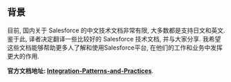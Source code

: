 
## 背景

目前, 国内关于 Salesforce 的中文技术文档非常有限, 大多数都是支持日文和英文. 鉴于此, 译者决定翻译一些比较好的 Salesforce 技术文档, 并与大家分享. 我希望这些文档能够帮助更多人了解和使用Salesforce平台, 在他们的工作和业务中发挥更大的作用.

 **官方文档地址: [Integration-Patterns-and-Practices](https://developer.salesforce.com/docs/atlas.en-us.integration_patterns_and_practices.meta/integration_patterns_and_practices)**.


